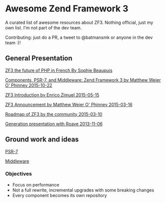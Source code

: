 # Awesome Zend Framework 3

A curated list of awesome resources about ZF3. Nothing official, just my own list. I'm not part of the dev team.


Contributing: just do a PR, a tweet to @batmansmk or anyone in the dev team :)!


## General Presentation

[ZF3 the future of PHP in French By Sophie Beaupuis](http://fr.slideshare.net/SophieBeaupuis/afup-2015-zf3-le-futur-de-php-55507205)

[Components, PSR-7, and Middleware: Zend Framework 3 by Matthew Weier O' Phinney 2015-10-22](http://weierophinney.github.io/2015-10-22-ZF3/#/25)


[ZF3 Introduction by Enrico Zimuel 2015-05-15](http://2015.phpday.it/talk/pushing-boundaries-zend-framework-3-and-the-future/)

[ZF3 Announcement by Matthew Weier O' Phinney 2015-03-16](https://www.youtube.com/watch?v=B7aSNUa1rJo)

[Roadmap of ZF3 by the community 2015-03-10](http://framework.zend.com/blog/announcing-the-zend-framework-3-roadmap.html)

[Generation presentation with Roave 2013-11-06](https://plus.google.com/hangouts/onair/watch?hid=AP36tYebbssRQZsn9Oy-McV8BXXnv5Ism1RaVqoqJyerlP0ds7VA&ytl=loJeotcIAE4&hl=en)

## Ground work and ideas

[PSR-7](http://www.php-fig.org/psr/psr-7/)

[Middleware](https://github.com/zendframework/zend-expressive)


### Objectives
* Focus on performance
* Not a full rewrite, incremental upgrades with some breaking changes
* Every component becomes its own repository
